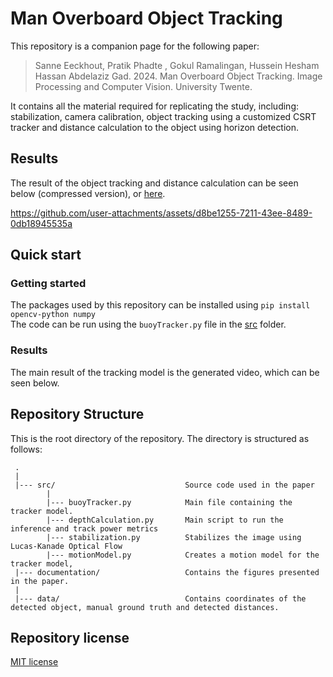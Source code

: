 # Man Overboard Object Tracking
This repository is a companion page for the following paper:
> Sanne Eeckhout, Pratik Phadte , Gokul Ramalingan, Hussein Hesham Hassan Abdelaziz Gad. 2024. Man Overboard Object Tracking. Image Processing and Computer Vision. University Twente.

It contains all the material required for replicating the study, including: stabilization, camera calibration, object tracking using a customized CSRT tracker and distance calculation to the object using horizon detection.

## Results
The result of the object tracking and distance calculation can be seen below (compressed version), or [here](https://github.com/s-eeckhout/ipcv-project/blob/main/buoy_tracking.mp4).<br>

https://github.com/user-attachments/assets/d8be1255-7211-43ee-8489-0db18945535a


## Quick start

### Getting started

The packages used by this repository can be installed using ```pip install opencv-python numpy```  
The code can be run using the `buoyTracker.py` file in the [src](src/) folder.

### Results
The main result of the tracking model is the generated video, which can be seen below.



## Repository Structure
This is the root directory of the repository. The directory is structured as follows:

     .
     |
     |--- src/                             Source code used in the paper
            |
            |--- buoyTracker.py            Main file containing the tracker model.
            |--- depthCalculation.py       Main script to run the inference and track power metrics
            |--- stabilization.py          Stabilizes the image using Lucas-Kanade Optical Flow
            |--- motionModel.py            Creates a motion model for the tracker model, 
     |--- documentation/                   Contains the figures presented in the paper.
     |
     |--- data/                            Contains coordinates of the detected object, manual ground truth and detected distances.

## Repository license
[MIT license](https://opensource.org/licenses/MIT)
